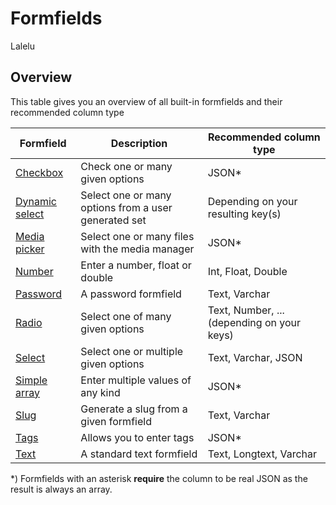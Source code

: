 # Formfields

Lalelu

## Overview

This table gives you an overview of all built-in formfields and their recommended column type

| **Formfield**                       | **Description**                                      | **Recommended column type**                |
|-------------------------------------|------------------------------------------------------|--------------------------------------------|
| [Checkbox](checkbox.md)             | Check one or many given options                      | JSON*                                      |
| [Dynamic select](dynamic-select.md) | Select one or many options from a user generated set | Depending on your resulting key(s)         |
| [Media picker](media-picker.md)     | Select one or many files with the media manager      | JSON*                                      |
| [Number](number.md)                 | Enter a number, float or double                      | Int, Float, Double                         |
| [Password](password.md)             | A password formfield                                 | Text, Varchar                              |
| [Radio](radio.md)                   | Select one of many given options                     | Text, Number, ... (depending on your keys) |
| [Select](select.md)                 | Select one or multiple given options                 | Text, Varchar, JSON                        |
| [Simple array](simple-array.md)     | Enter multiple values of any kind                    | JSON*                                      |
| [Slug](slug.md)                     | Generate a slug from a given formfield               | Text, Varchar                              |
| [Tags](tags.md)                     | Allows you to enter tags                             | JSON*                                      |
| [Text](text.md)                     | A standard text formfield                            | Text, Longtext, Varchar                    |


*) Formfields with an asterisk **require** the column to be real JSON as the result is always an array.